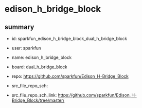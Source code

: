 # edison_h_bridge_block
 
## summary 
* id: sparkfun_edison_h_bridge_block_dual_h_bridge_block
* user: sparkfun
* name: edison_h_bridge_block
* board: dual_h_bridge_block
* repo: https://github.com/sparkfun/Edison_H-Bridge_Block



* src_file_repo_sch: 
* src_file_repo_sch_link: https://github.com/sparkfun/Edison_H-Bridge_Block/tree/master/






